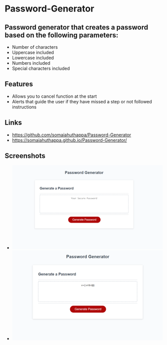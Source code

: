 # Password-Generator

## Password generator that creates a password based on the following parameters:
- Number of characters
- Uppercase included
- Lowercase included
- Numbers included
- Special characters included

## Features
- Allows you to cancel function at the start
- Alerts that guide the user if they have missed a step or not followed instructions

## Links
- https://github.com/somaiahuthappa/Password-Generator
- https://somaiahuthappa.github.io/Password-Generator/


## Screenshots
- ![This is a screenshot](/assets/images/screenshot1.PNG)
- ![This is a screenshot](/assets/images/screenshot2.PNG)